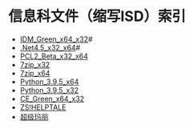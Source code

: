 # 信息科文件（缩写ISD）索引
- [IDM_Green_x64_x32](ouyanghongqian.github.io/ISD/idm.7z)#
- [.Net4.5_x32_x64](ouyanghongqian.github.io/ISD/net45.exe)#
- [PCL2_Beta_x32_x64](ouyanghongqian.github.io/ISD/PCL.7z)
- [7zip_x32](https://www.7-zip.org/a/7z1900.exe)
- [7zip_x64](https://www.7-zip.org/a/7z1900-x64.exe)
- [Python_3.9.5_x64](https://www.python.org/ftp/python/3.9.6/python-3.9.6-amd64.exe)
- [Python_3.9.5_x32](https://www.python.org/ftp/python/3.9.6/python-3.9.6.exe)
- [CE_Green_x64_x32](ouyanghongqian.github.io/ISD/CE_G.zip)
- [ZS!HELPTALE](ouyanghongqian.github.io/ISD/zsht.7z)
- [超级玛丽](ouyanghongqian.github.io/ISD/SMFC.7z)
